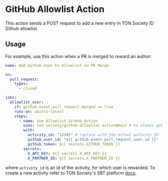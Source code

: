 # GitHub Allowlist Action

This action sends a POST request to add a new entry in TON Society ID Github allowlist.

## Usage

For example, use this action when a PR is merged to reward an author:

```yaml
name: Add Github User to Allowlist on PR Merge

on:
  pull_request:
    types:
      - closed

jobs:
  allowlist_user:
    if: github.event.pull_request.merged == true
    runs-on: ubuntu-latest
    steps:
      - name: Use Allowlist GitHub Action
        uses: ton-society/github-allowlist-action@main # to always get the latest version. 
        with:
          activity_id: "12345" # replace with the actual activity ID
          github_user_id: "${{ github.event.pull_request.user.id }}"
          github_token: ${{ secrets.GITHUB_TOKEN }}
        secrets:
          X_API_KEY: ${{ secrets.X_API_KEY }}
          X_PARTNER_ID: ${{ secrets.X_PARTNER_ID }}
```
where `activity_id` is an id of the activity, for which user is rewarded. To create a new activity refer to TON Society's SBT platform [docs](https://github.com/ton-society/sbt-platform?tab=readme-ov-file#steps-for-direct-integration).